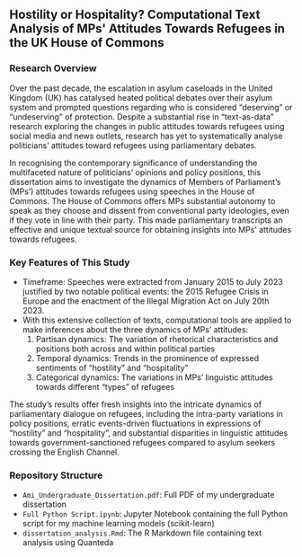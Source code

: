 ## Hostility or Hospitality? Computational Text Analysis of MPs' Attitudes Towards Refugees in the UK House of Commons 


### Research Overview
Over the past decade, the escalation in asylum caseloads in the United Kingdom (UK) has catalysed heated political debates over their asylum system and prompted questions regarding who is considered “deserving” or “undeserving” of protection. Despite a substantial rise in “text-as-data” research exploring the changes in public attitudes towards refugees using social media and news outlets, research has yet to systematically analyse politicians’ attitudes toward refugees using parliamentary debates. 

In recognising the contemporary significance of understanding the multifaceted nature of politicians’ opinions and policy positions, this dissertation aims to investigate the dynamics of Members of Parliament’s (MPs’) attitudes towards refugees using speeches in the House of Commons. The House of Commons offers MPs substantial autonomy to speak as they choose and dissent from conventional party ideologies, even if they vote in line with their party. This made parliamentary transcripts an effective and unique textual source for obtaining insights into MPs’ attitudes towards refugees. 

### Key Features of This Study
- Timeframe: Speeches were extracted from January 2015 to July 2023 justified by two notable political events: the 2015 Refugee Crisis in Europe and the enactment of the Illegal Migration Act on July 20th 2023.
- With this extensive collection of texts, computational tools are applied to make inferences about the three dynamics of MPs’ attitudes:
  1. Partisan dynamics: The variation of rhetorical characteristics and positions both across and within political parties
  2. Temporal dynamics: Trends in the prominence of expressed sentiments of “hostility” and “hospitality”
  3. Categorical dynamics: The variations in MPs’ linguistic attitudes towards different “types” of refugees

The study’s results offer fresh insights into the intricate dynamics of parliamentary dialogue on refugees, including the intra-party variations in policy positions, erratic events-driven fluctuations in expressions of “hostility” and “hospitality”, and substantial disparities in linguistic attitudes towards government-sanctioned refugees compared to asylum seekers crossing the English Channel.

### Repository Structure
- `Ami_Undergraduate_Dissertation.pdf`: Full PDF of my undergraduate dissertation
- `Full Python Script.ipynb`: Jupyter Notebook containing the full Python script for my machine learning models (scikit-learn)
- `dissertation_analysis.Rmd`: The R Markdown file containing text analysis using Quanteda


